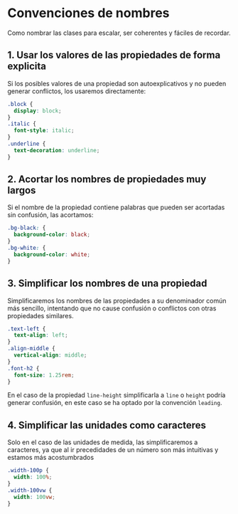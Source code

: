 # Convenciones de nombres

Como nombrar las clases para escalar, ser coherentes y fáciles de recordar.

## 1. Usar los valores de las propiedades de forma explicita

Si los posibles valores de una propiedad son autoexplicativos y no pueden generar conflictos, los usaremos directamente:

```css
.block {
  display: block;
}
.italic {
  font-style: italic;
}
.underline {
  text-decoration: underline;
}
```

## 2. Acortar los nombres de propiedades muy largos

Si el nombre de la propiedad contiene palabras que pueden ser acortadas sin confusión, las acortamos:

```css
.bg-black: {
  background-color: black;
}
.bg-white: {
  background-color: white;
}
```

## 3. Simplificar los nombres de una propiedad

Simplificaremos los nombres de las propiedades a su denominador común más sencillo, intentando que no cause confusión o conflictos con otras propiedades similares.

```css
.text-left {
  text-align: left;
}
.align-middle {
  vertical-align: middle;
}
.font-h2 {
  font-size: 1.25rem;
}
```

En el caso de la propiedad `line-height` simplificarla a `line` o `height` podría generar confusión, en este caso se ha optado por la convención `leading`.

## 4. Simplificar las unidades como caracteres

Solo en el caso de las unidades de medida, las simplificaremos a caracteres, ya que al ir precedidades de un número son más intuitivas y estamos más acostumbrados

```css
.width-100p {
  width: 100%;
}
.width-100vw {
  width: 100vw;
}
```
